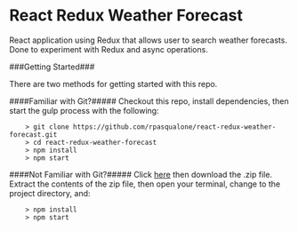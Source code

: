 # React Redux Weather Forecast

React application using Redux that allows user to search weather forecasts. Done to experiment with Redux and async operations.

###Getting Started###

There are two methods for getting started with this repo.

####Familiar with Git?#####
Checkout this repo, install dependencies, then start the gulp process with the following:

```
	> git clone https://github.com/rpasqualone/react-redux-weather-forecast.git
	> cd react-redux-weather-forecast
	> npm install
	> npm start
```

####Not Familiar with Git?#####
Click [here](https://github.com/rpasqualone/react-redux-scaffold/archive/master.zip) then download the .zip file.  Extract the contents of the zip file, then open your terminal, change to the project directory, and:

```
	> npm install
	> npm start
```
